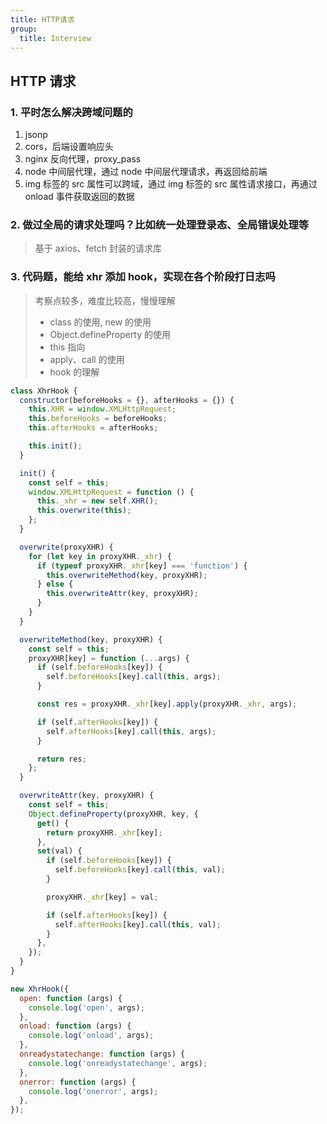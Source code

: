 ```yaml
---
title: HTTP请求
group:
  title: Interview
---
```


## HTTP 请求

### 1. 平时怎么解决跨域问题的

1. jsonp
2. cors，后端设置响应头
3. nginx 反向代理，proxy_pass
4. node 中间层代理，通过 node 中间层代理请求，再返回给前端
5. img 标签的 src 属性可以跨域，通过 img 标签的 src 属性请求接口，再通过 onload 事件获取返回的数据

### 2. 做过全局的请求处理吗？比如统一处理登录态、全局错误处理等

> 基于 axios、fetch 封装的请求库

### 3. 代码题，能给 xhr 添加 hook，实现在各个阶段打日志吗

> 考察点较多，难度比较高，慢慢理解
>
> - class 的使用, new 的使用
> - Object.defineProperty 的使用
> - this 指向
> - apply、call 的使用
> - hook 的理解

```js
class XhrHook {
  constructor(beforeHooks = {}, afterHooks = {}) {
    this.XHR = window.XMLHttpRequest;
    this.beforeHooks = beforeHooks;
    this.afterHooks = afterHooks;

    this.init();
  }

  init() {
    const self = this;
    window.XMLHttpRequest = function () {
      this._xhr = new self.XHR();
      this.overwrite(this);
    };
  }

  overwrite(proxyXHR) {
    for (let key in proxyXHR._xhr) {
      if (typeof proxyXHR._xhr[key] === 'function') {
        this.overwriteMethod(key, proxyXHR);
      } else {
        this.overwriteAttr(key, proxyXHR);
      }
    }
  }

  overwriteMethod(key, proxyXHR) {
    const self = this;
    proxyXHR[key] = function (...args) {
      if (self.beforeHooks[key]) {
        self.beforeHooks[key].call(this, args);
      }

      const res = proxyXHR._xhr[key].apply(proxyXHR._xhr, args);

      if (self.afterHooks[key]) {
        self.afterHooks[key].call(this, args);
      }

      return res;
    };
  }

  overwriteAttr(key, proxyXHR) {
    const self = this;
    Object.defineProperty(proxyXHR, key, {
      get() {
        return proxyXHR._xhr[key];
      },
      set(val) {
        if (self.beforeHooks[key]) {
          self.beforeHooks[key].call(this, val);
        }

        proxyXHR._xhr[key] = val;

        if (self.afterHooks[key]) {
          self.afterHooks[key].call(this, val);
        }
      },
    });
  }
}

new XhrHook({
  open: function (args) {
    console.log('open', args);
  },
  onload: function (args) {
    console.log('onload', args);
  },
  onreadystatechange: function (args) {
    console.log('onreadystatechange', args);
  },
  onerror: function (args) {
    console.log('onerror', args);
  },
});
```
